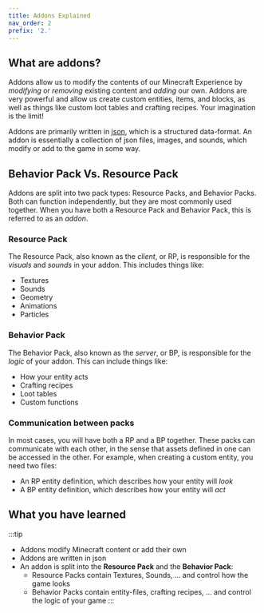 ```yaml
---
title: Addons Explained
nav_order: 2
prefix: '2.'
---
```


## What are addons?

Addons allow us to modify the contents of our Minecraft Experience by _modifying_ or _removing_ existing content and _adding_ our own. Addons are very powerful and allow us create custom entities, items, and blocks, as well as things like custom loot tables and crafting recipes. Your imagination is the limit!

Addons are primarily written in [json](./understanding-json), which is a structured data-format. An addon is essentially a collection of json files, images, and sounds, which modify or add to the game in some way.

## Behavior Pack Vs. Resource Pack

Addons are split into two pack types: Resource Packs, and Behavior Packs. Both can function independently, but they are most commonly used together. When you have both a Resource Pack and Behavior Pack, this is referred to as an _addon_.

### Resource Pack

The Resource Pack, also known as the _client_, or RP, is responsible for the _visuals_ and _sounds_ in your addon. This includes things like:

-   Textures
-   Sounds
-   Geometry
-   Animations
-   Particles

### Behavior Pack

The Behavior Pack, also known as the _server_, or BP, is responsible for the _logic_ of your addon. This can include things like:

-   How your entity acts
-   Crafting recipes
-   Loot tables
-   Custom functions

### Communication between packs

In most cases, you will have both a RP and a BP together. These packs can communicate with each other, in the sense that assets defined in one can be accessed in the other. For example, when creating a custom entity, you need two files:

-   An RP entity definition, which describes how your entity will _look_
-   A BP entity definition, which describes how your entity will _act_

## What you have learned
:::tip
- Addons modify Minecraft content or add their own
- Addons are written in json
- An addon is split into the **Resource Pack** and the **Behavior Pack**:
    - Resource Packs contain Textures, Sounds, ... and control how the game looks
    - Behavior Packs contain entity-files, crafting recipes, ... and control the logic of your game
:::
